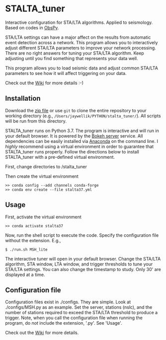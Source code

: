 # STALTA_tuner
Interactive configuration for STA/LTA algorithms. Applied to seismology. Based on codes in [ObsPy](https://docs.obspy.org/tutorial/code_snippets/trigger_tutorial.html).

STA/LTA settings can have a major affect on the results from automatic event detection across a network. This program allows you to interactively adjust different STA/LTA parameters to improve your network processing. There are no right answers for tuning your STA/LTA algorithm. Keep adjusting until you find something that represents your data well.

This program allows you to load seismic data and adjust common STA/LTA parameters to see how it will affect triggering on your data.

Check out the [Wiki](https://github.com/jwellik/STALTA_tuner/wiki) for more details :-)

## Installation
Download the [zip file](https://github.com/jwellik/STALTA_tuner/archive/master.zip) or use `git` to clone the entire repository to your working directory (e.g., `/Users/jaywellik/PYTHON/stalta_tuner/`). All scripts will be run from this directory.

STALTA_tuner runs on Python 3.7. The program is interactive and will run in your default browser. It is powered by the [Bokeh server](https://docs.bokeh.org/en/latest/docs/user_guide/server.html) service. All dependencies can be easily installed via [Anaconda](https://www.continuum.io/) on the command line. I *highly* recommend using a virtual environment in order to guarantee that STALTA_tuner runs properly. Follow the directions below to install STALTA_tuner with a pre-defined virtual environment.

First, change directories to /stalta_tuner

Then create the virtual environment
```
>> conda config --add channels conda-forge
>> conda env create --file stalta37.yml
```

## Usage

First, activate the virtual environment
```
>> conda activate stalta37
```

Now, run the shell script to execute the code. Specify the configuration file without the extension. E.g.,
```
$ ./run.sh MSH_lite
```

The interactive tuner will open in your default browser. Change the STA/LTA algorithm, STA window, LTA window, and trigger thresholds to tune your STA/LTA settings. You can also change the timestamp to study. Only 30' are displayed at a time.

## Configuration file

Configuration files exist in ./configs. They are simple. Look at ./configs/MSH.py as an example. Set the server, stations (nslc), and the number of stations required to exceed the STA/LTA threshold to produce a trigger. Note, when you call the configuration file when running the program, do *not* include the extension, '.py'. See 'Usage'.

Check out the [Wiki](https://github.com/jwellik/STALTA_tuner/wiki) for more details.
